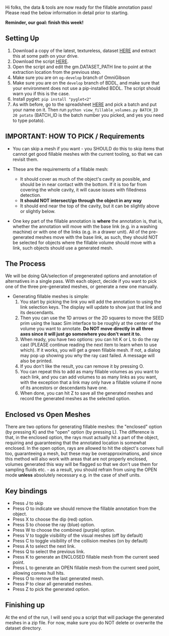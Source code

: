 Hi folks, the data & tools are now ready for the fillable annotation pass! Please read the below information in detail prior to starting.

**Reminder, our goal: finish this week!**

## Setting Up

1. Download a copy of the latest, textureless, dataset [HERE](https://storage.googleapis.com/gibson_scenes/fillable-10-21.zip) and extract this at some path on your drive.
2. Download the script [HERE](https://github.com/StanfordVL/ig_pipeline/blob/main/b1k_pipeline/usd_conversion/view_fillable_volumes.py).
3. Open the script and edit the gm.DATASET_PATH line to point at the extraction location from the previous step.
4. Make sure you are on `og-develop` branch of OmniGibson
5. Make sure you are on the `develop` branch of BDDL, and make sure that your environment does not use a pip-installed BDDL. The script should warn you if this is the case.
6. Install pyglet: `pip install "pyglet<2"`
6. As with before, go to the spreadsheet [HERE](https://docs.google.com/spreadsheets/d/10L8wjNDvr1XYMMHas4IYYP9ZK7TfQHu--Kzoi0qhAe4/edit?gid=1388270730) and pick a batch and put your name on it. Then run `python view_fillable_volumes.py BATCH_ID 20 potato` (BATCH_ID is the batch number you picked, and yes you need to type potato).

## IMPORTANT: HOW TO PICK / Requirements

* You can skip a mesh if you want - you SHOULD do this to skip items that cannot get good fillable meshes with the current tooling, so that we can revisit them.

* These are the requirements of a fillable mesh:
    * It should cover as much of the object's cavity as possible, and should be in near contact with the bottom. If it is too far from covering the whole cavity, it will cause issues with filledness detection.
    * **It should **NOT** intersect/go through the object in any way**
    * It should end near the top of the cavity, but it can be slightly above or slightly below.

* One key part of the fillable annotation is **where** the annotation is, that is, whether the annotation will move with the base link (e.g. in a washing machine) or with one of the links (e.g. in a drawer unit). All of the pre-generated meshes move with the base link, as such, they should NOT be selected for objects where the fillable volume should move with a link, such objects should use a generated mesh.

## The Process 

We will be doing QA/selection of pregenerated options and annotation of alternatives in a single pass. With each object, decide if you want to pick one of the three pre-generated meshes, or generate a new one manually.

* Generating fillable meshes is simple:
  1. You start by picking the link you will add the annotation to using the link selection keys. The display will update to show just that link and its descendants.
  2. Then you can use the 1D arrows or the 2D squares to move the SEED prim using the Isaac Sim interface to be roughly at the center of the volume you want to annotate. **Do NOT move directly in all three axes since it will just go somewhere you don't want it to.**
  3. When ready, you have two options: you can hit K or L to do the ray cast (PLEASE continue reading the next item to learn when to use which). If it works, you will get a green fillable mesh. If not, a dialog may pop up showing you why the ray cast failed. A message will also be printed.
  4. If you don't like the result, you can remove it by pressing O.
  5. You can repeat this to add as many fillable volumes as you want to each link, and you can add volumes to as many links as you want, with the exception that a link may only have a fillable volume if none of its ancestors or descendants have one.
  6. When done, you can hit Z to save all the generated meshes and record the generated meshes as the selected option.

## Enclosed vs Open Meshes
There are two options for generating fillable meshes: the "enclosed" option (by pressing K) and the "open" option (by pressing L). The difference is that, in the enclosed option, the rays must actually hit a part of the object, requiring and guaranteeing that the annotated location is somewhat enclosed. In the open option, rays are allowed to hit the object's convex hull too, guaranteeing a mesh, but these may be overapproximations, and since this method will also work with areas that are not properly enclosed, volumes generated this way will be flagged so that we don't use them for sampling fluids etc. - as a result, you should refrain from using the OPEN mode **unless** absolutely necessary e.g. in the case of shelf units.

## Key bindings

* Press J to skip
* Press O to indicate we should remove the fillable annotation from the object.
* Press X to choose the dip (red) option.
* Press S to choose the ray (blue) option.
* Press W to choose the combined (purple) option.
* Press V to toggle visibility of the visual meshes (off by default)
* Press C to toggle visibility of the collision meshes (on by default)
* Press A to select the next link.
* Press Q to select the previous link.
* Press K to generate an ENCLOSED fillable mesh from the current seed point.
* Press L to generate an OPEN fillable mesh from the current seed point, allowing convex hull hits.
* Press O to remove the last generated mesh.
* Press P to clear all generated meshes.
* Press Z to pick the generated option.

## Finishing up
At the end of the run, I will send you a script that will package the generated meshes in a zip file. For now, make sure you do NOT delete or overwrite the dataset directory.